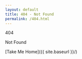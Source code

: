 ```yaml
---
layout: default
title: 404 - Not Found
permalink: /404.html
---
```


404

Not Found

[Take Me Home]({{ site.baseurl }}/)
